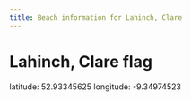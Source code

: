 ```yaml
---
title: Beach information for Lahinch, Clare
---
```

# Lahinch, Clare <span class="material-icons blue-flag">flag</span>

<div class="location-info">latitude: 52.93345625 longitude: -9.34974523</div>
<div></div>